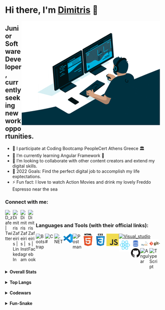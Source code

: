 <h1 id="hi-there-i-m-dimitris-website-">Hi there, I&#39;m <a href="https://github.com/zafeirisdimi">Dimitris</a> 👋</h1>
<p><img align="right" alt="gif" width="450px" height="auto" src="https://github.com/dimizafe/dimizafe/blob/main/giphy%20(2).gif" /></p>
<h2 id="junior-software-developer-currently-seeking-new-work-opportunities-">Junior Software Developer, currently seeking new work opportunities.</h2>
<ul align="left">
<li>🔭 I participate at Coding Bootcamp PeopleCert Athens Greece 🏛️</li>
<li>🌱 I’m currently learning Angular Framework 🤣</li>
<li>👯 I’m looking to collaborate with other content creators and extend my digital skills.</li>
<li>🥅 2022 Goals: Find the perfect digital job to accomplish my life exptectations.</li>
<li>⚡ Fun fact: I love to watch Action Movies and drink my lovely Freddo Espresso near the sea</li>
</ul>
<h3 id="connect-with-me-">Connect with me:</h3>
<p>
<a href="https://twitter.com/D_zafe"><img align="left" alt="D_zafe | Twitter" width="25px" src="https://cdn.jsdelivr.net/npm/simple-icons@v3/icons/twitter.svg" /></a>
<a href="https://www.linkedin.com/in/dzafe"><img align="left" alt="Dimitris Zafeiris | LinkedIn" width="25px" src="https://cdn.jsdelivr.net/npm/simple-icons@v3/icons/linkedin.svg" /></a>
<a href="https://www.instagram.com/d_zafe"><img align="left" alt="Dimitris Zafeiris | Instagram" width="25px" src="https://cdn.jsdelivr.net/npm/simple-icons@v3/icons/instagram.svg" /></a>
<a href="https://www.facebook.com/dimizafe"><img align="left" alt="Dimitris Zafeiris | Facebook" width="25px" src="https://cdn.jsdelivr.net/npm/simple-icons@v3/icons/facebook.svg" /></a>
</p>
<br/>
<h3 id="languages-and-tools-with-their-official-links-">Languages and Tools (with their official links):</h3>
<p>
<a href="https://getbootstrap.com/"><img align="left" alt="Bootstrap" width="30px" src="https://user-images.githubusercontent.com/25181517/121402101-c89df700-c959-11eb-8b4a-bbadf9e84b30.png" /></a>
<a href="https://docs.microsoft.com/en-us/dotnet/csharp/"><img align="left" alt="C#" width="30px" src="https://user-images.githubusercontent.com/25181517/121405384-444d7300-c95d-11eb-959f-913020d3bf90.png" /></a>
<a href="https://dotnet.microsoft.com/"><img align="left" alt=".NET" width="30px" src="https://cdn.jsdelivr.net/npm/simple-icons@3.0.1/icons/dot-net.svg" /></a>
<a href="https://visualstudio.microsoft.com/"><img alt="Visual_studio" width="30px" src="https://cdn.jsdelivr.net/npm/simple-icons@3.0.1/icons/visualstudio.svg"/></a>
<a href="https://code.visualstudio.com"><img align="left" alt="Visual Studio Code" width="30px" src="https://raw.githubusercontent.com/github/explore/80688e429a7d4ef2fca1e82350fe8e3517d3494d/topics/visual-studio-code/visual-studio-code.png" /></a>
<a href="https://www.postman.com/"><img align="left" alt="Postman" width="30px" src="https://cdn.jsdelivr.net/npm/simple-icons@3.0.1/icons/postman.svg" /></a>
<a href="https://html5.org"><img align="left" alt="HTML5" width="40px" src="https://raw.githubusercontent.com/github/explore/80688e429a7d4ef2fca1e82350fe8e3517d3494d/topics/html/html.png" /></a>
<a href="https://www.w3schools.com/css"><img align="left" alt="CSS3" width="40px" src="https://raw.githubusercontent.com/github/explore/80688e429a7d4ef2fca1e82350fe8e3517d3494d/topics/css/css.png" /></a>
<a href="https://developer.mozilla.org/en-US/docs/Web/JavaScript"><img align="left" alt="JavaScript" width="40px" src="https://raw.githubusercontent.com/github/explore/80688e429a7d4ef2fca1e82350fe8e3517d3494d/topics/javascript/javascript.png" /></a>
<a href="https://reactjs.org"><img align="left" alt="React" width="40px" src="https://raw.githubusercontent.com/github/explore/80688e429a7d4ef2fca1e82350fe8e3517d3494d/topics/react/react.png" /></a>
<a href="https://www.w3schools.com/sql/sql_intro.asp"><img align="left" alt="SQL" width="30px" src="https://raw.githubusercontent.com/github/explore/80688e429a7d4ef2fca1e82350fe8e3517d3494d/topics/sql/sql.png" /></a>
<a href="https://www.mysql.com/"><img align="left" alt="MySQL" width="30px" src="https://raw.githubusercontent.com/github/explore/80688e429a7d4ef2fca1e82350fe8e3517d3494d/topics/mysql/mysql.png" /></a>
<a href="https://git-scm.com/"><img align="left" alt="Git" width="30px" src="https://raw.githubusercontent.com/github/explore/80688e429a7d4ef2fca1e82350fe8e3517d3494d/topics/git/git.png" /></a>
<a href="https://github.com/"><img align="left" alt="GitHub" width="30px" src="https://raw.githubusercontent.com/github/explore/78df643247d429f6cc873026c0622819ad797942/topics/github/github.png" /></a>
<a href="https://angular.io/"><img align="left" alt="Angular" width="30px" src="https://user-images.githubusercontent.com/25181517/117447798-3c557a00-af3e-11eb-9097-15de64b078de.png" /></a>
<a href="https://www.typescriptlang.org/"><img align="left" alt="TypeScript" width="30px" src="https://user-images.githubusercontent.com/25181517/117448384-f9e06d00-af3e-11eb-9e02-a05bead103cf.png" /></a>
<br />
</p>
<hr/>
<br/>
<details>
    <summary><strong>Overall Stats</strong></summary>
    <div>
    <br/>
        <p><img src="https://github-readme-stats.vercel.app/api?username=zafeirisdimi&amp;count_private=true&amp;show_icons=true&amp;hide=contribs" alt="Overall Stats"><a href="https://git.io/streak-stats"><img align="left" src="https://github-readme-streak-stats.herokuapp.com?user=zafeirisdimi&amp;date_format=M%20j%5B%2C%20Y%5D" alt="GitHub Streak"></a></p>
    </div>
</details>
<br/>
<details>
    <summary><strong>Top Langs</strong></summary>
    <div>
    <br/>
       <p><img src="https://github-readme-stats.vercel.app/api/top-langs/?username=zafeirisdimi&amp;layout=compact" alt="Top Langs"></p>
    </div>
</details>
<br/>
<details>
    <summary><strong>Codewars</strong></summary>
    <br/>
        <img src="https://github.r2v.ch/codewars?user=d_zafe&name=true&top_languages=true&stroke=%23BB432C)">
    
</details>
<br/>
<details>
    <summary><strong>Fun-Snake</strong></summary>
    <br/>
        ![snake gif](https://github.com/zafeirisdimi/zafeirisdimi/blob/output/github-contribution-grid-snake.gif)
    
</details>


